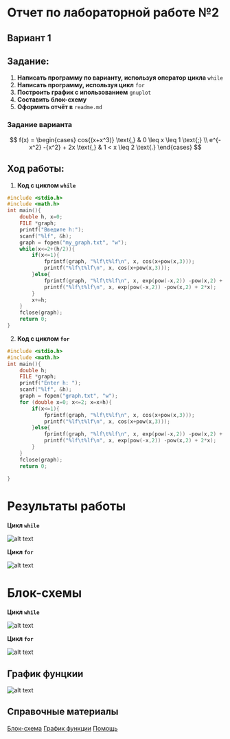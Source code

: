 # Отчет по лабораторной работе №2
## Вариант 1
## Задание:
1. **Написать программу по варианту, используя оператор цикла** `while`
2. **Написать программу, используя цикл** `for`
3. **Построить график с ипользованием** `gnuplot`
4. **Составить блок-схему**
5. **Оформить отчёт в** `readme.md`
### Задание варианта 
$$
f(x) =
  \begin{cases}
    cos{(x+x^3)} \text{,}       & 0 \leq x \leq 1 \text{;} \\
    e^{-x^2} -{x^2} + 2x \text{,} & 1 < x \leq 2 \text{.}
  \end{cases}
$$
## Ход работы:
1. **Код с циклом `while`**
```c
#include <stdio.h>
#include <math.h>
int main(){
    double h, x=0;
    FILE *graph;
    printf("Введите h:");
    scanf("%lf", &h);
    graph = fopen("my_graph.txt", "w");
    while(x<=2+(h/2)){
        if(x<=1){
            fprintf(graph, "%lf\t%lf\n", x, cos(x+pow(x,3)));
            printf("%lf\t%lf\n", x, cos(x+pow(x,3)));
        }else{
            fprintf(graph, "%lf\t%lf\n", x, exp(pow(-x,2)) -pow(x,2) + 2*x);
            printf("%lf\t%lf\n", x, exp(pow(-x,2)) -pow(x,2) + 2*x);
        }
        x+=h;
    }
    fclose(graph);
    return 0;
}  
```
2. **Код с циклом `for`**
```c
#include <stdio.h>
#include <math.h>
int main(){
    double h;
    FILE *graph;
    printf("Enter h: ");
    scanf("%lf", &h);
    graph = fopen("graph.txt", "w");
    for (double x=0; x<=2; x=x+h){
        if(x<=1){
            fprintf(graph, "%lf\t%lf\n", x, cos(x+pow(x,3)));
            printf("%lf\t%lf\n", x, cos(x+pow(x,3)));
        }else{
            fprintf(graph, "%lf\t%lf\n", x, exp(pow(-x,2)) -pow(x,2) + 2*x);
            printf("%lf\t%lf\n", x, exp(pow(-x,2)) -pow(x,2) + 2*x);
        }
    }
    fclose(graph);
    return 0;
        
}
```

# Результаты работы
**Цикл `while`**

![alt text](pics/reswhile-1.png)

**Цикл `for`**

![alt text](pics/resfor-1.png)

# Блок-схемы
**Цикл `while`**

![alt text](pics/diagramW.png)

**Цикл `for`**

![alt text](pics/diagramF.png)

## График фунцкии

![alt text](pics/diagramm.png)

## Справочные материалы
[Блок-схема](https://programforyou.ru/block-diagram-redactor)
[График функции](https://www.cyberforum.ru/attachments/460666d1417376612)
[Помощь](https://studassistent.ru/c/vyvesti-tablicu-znacheniy-funkcii-c-si)

